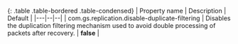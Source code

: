 
{: .table .table-bordered .table-condensed}
| Property name | Description | Default   |
|---|--|--|
| <nobr>com.gs.replication.disable-duplicate-filtering</nobr>  | Disables the duplication filtering mechanism used to avoid double processing of packets after recovery. | **false** |
